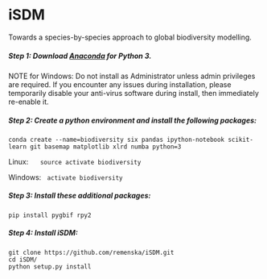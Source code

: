 # iSDM
Towards a species-by-species approach to global biodiversity modelling.


##### Step 1:  Download [Anaconda](https://www.continuum.io/downloads) for Python 3.

NOTE for Windows:
Do not install as Administrator unless admin privileges are required. If you encounter any issues during installation, please temporarily disable your anti-virus software during install, then immediately re-enable it.

##### Step 2: Create a python environment and install the following packages:
```
conda create --name=biodiversity six pandas ipython-notebook scikit-learn git basemap matplotlib xlrd numba python=3
```
Linux: &nbsp;&nbsp;&nbsp;&nbsp; ```source activate biodiversity```

Windows:&nbsp;&nbsp; ```activate biodiversity```

##### Step 3: Install these additional packages:
```
pip install pygbif rpy2
```

##### Step 4: Install iSDM: 
```
git clone https://github.com/remenska/iSDM.git
cd iSDM/
python setup.py install
```

